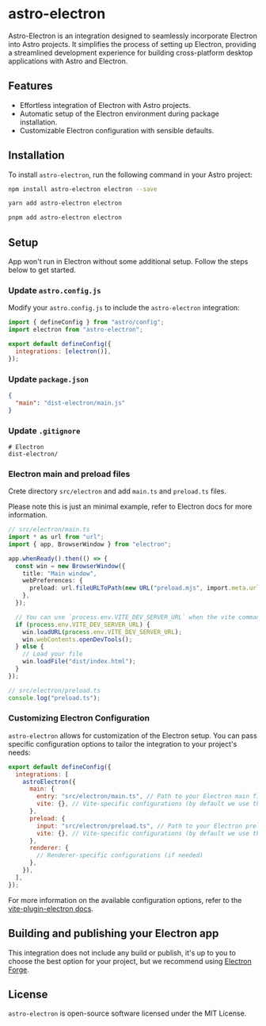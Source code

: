 # astro-electron

Astro-Electron is an integration designed to seamlessly incorporate Electron into Astro projects. It simplifies the process of setting up Electron, providing a streamlined development experience for building cross-platform desktop applications with Astro and Electron.

## Features

- Effortless integration of Electron with Astro projects.
- Automatic setup of the Electron environment during package installation.
- Customizable Electron configuration with sensible defaults.

## Installation

To install `astro-electron`, run the following command in your Astro project:

```bash
npm install astro-electron electron --save

yarn add astro-electron electron

pnpm add astro-electron electron
```

## Setup

App won't run in Electron without some additional setup. Follow the steps below to get started.

### Update `astro.config.js`

Modify your `astro.config.js` to include the `astro-electron` integration:

```javascript
import { defineConfig } from "astro/config";
import electron from "astro-electron";

export default defineConfig({
  integrations: [electron()],
});
```

### Update `package.json`

```json
{
  "main": "dist-electron/main.js"
}
```

### Update `.gitignore`

```
# Electron
dist-electron/
```

### Electron main and preload files

Crete directory `src/electron` and add `main.ts` and `preload.ts` files.

Please note this is just an minimal example, refer to Electron docs for more information.

```typescript
// src/electron/main.ts
import * as url from "url";
import { app, BrowserWindow } from "electron";

app.whenReady().then(() => {
  const win = new BrowserWindow({
    title: "Main window",
    webPreferences: {
      preload: url.fileURLToPath(new URL("preload.mjs", import.meta.url)),
    },
  });

  // You can use `process.env.VITE_DEV_SERVER_URL` when the vite command is called `serve`
  if (process.env.VITE_DEV_SERVER_URL) {
    win.loadURL(process.env.VITE_DEV_SERVER_URL);
    win.webContents.openDevTools();
  } else {
    // Load your file
    win.loadFile("dist/index.html");
  }
});
```

```typescript
// src/electron/preload.ts
console.log("preload.ts");
```

### Customizing Electron Configuration

`astro-electron` allows for customization of the Electron setup. You can pass specific configuration options to tailor the integration to your project's needs:

```javascript
export default defineConfig({
  integrations: [
    astroElectron({
      main: {
        entry: "src/electron/main.ts", // Path to your Electron main file
        vite: {}, // Vite-specific configurations (by default we use the same config as your Astro project)
      },
      preload: {
        input: "src/electron/preload.ts", // Path to your Electron preload file
        vite: {}, // Vite-specific configurations (by default we use the same config as your Astro project)
      },
      renderer: {
        // Renderer-specific configurations (if needed)
      },
    }),
  ],
});
```

For more information on the available configuration options, refer to the [vite-plugin-electron docs](https://github.com/electron-vite/vite-plugin-electron).

## Building and publishing your Electron app

This integration does not include any build or publish, it's up to you to choose the best option for your project, but we recommend using [Electron Forge](https://www.electronforge.io/).

## License

`astro-electron` is open-source software licensed under the MIT License.
